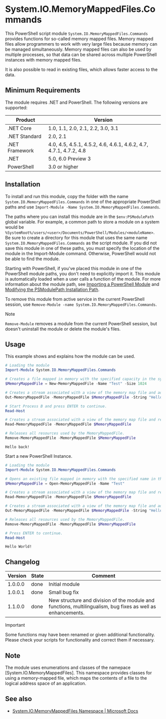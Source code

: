 # System.IO.MemoryMappedFiles.Commands
This PowerShell script module `System.IO.MemoryMappedFiles.Commands` provides functions for so-called memory mapped files. Memory mapped files allow programmers to work with very large files because memory can be managed simultaneously. Memory mapped files can also be used by multiple processes, so that data can be shared across multiple PowerShell instances with memory mapped files.

It is also possible to read in existing files, which allows faster access to the data.

## Minimum Requirements

The module requires .NET and PowerShell. The following versions are supported:

|Product|Version|
|---|---|
|.NET Core|1.0, 1.1, 2.0, 2.1, 2.2, 3.0, 3.1|
|.NET Standard|2.0, 2.1|
|.NET Framework|4.0, 4.5, 4.5.1, 4.5.2, 4.6, 4.6.1, 4.6.2, 4.7, 4.7.1, 4.7.2, 4.8|
|.NET|5.0, 6.0 Preview 3|
|PowerShell|3.0 or higher|

## Installation

To install and run this module, copy the folder with the name `System.IO.MemoryMappedFiles.Commands` in one of the appropriate PowerShell paths and use `Import-Module -Name System.IO.MemoryMappedFiles.Commands`.

The paths where you can install this module are in the `$env:PSModulePath` global variable. For example, a common path to store a module on a system would be `%SystemRoot%/users/<user>/Documents/PowerShell/Modules/<moduleName>`. Be sure to create a directory for this module that uses the same name `System.IO.MemoryMappedFiles.Commands` as the script module. If you did not save this module in one of these paths, you must specify the location of the module in the Import-Module command. Otherwise, PowerShell would not be able to find the module.

Starting with PowerShell, if you've placed this module in one of the PowerShell module paths, you don't need to explicitly import it. This module is automatically loaded when a user calls a function of the module. For more information about the module path, see [Importing a PowerShell Module](https://docs.microsoft.com/en-us/powershell/scripting/developer/module/importing-a-powershell-module?view=powershell-7.1) and [Modifying the PSModulePath Installation Path](https://docs.microsoft.com/en-us/powershell/scripting/developer/module/modifying-the-psmodulepath-installation-path?view=powershell-7.1).

To remove this module from active service in the current PowerShell session, use `Remove-Module -name System.IO.MemoryMappedFiles.Commands`.

> [!Note]
> `Remove-Module` removes a module from the current PowerShell session, but doesn't uninstall the module or delete the module's files.

## Usage

This example shows and explains how the module can be used.

```PowerShell
# Loading the module
Import-Module System.IO.MemoryMappedFiles.Commands

# Creates a file mapped in memory with the specified capacity in the system memory.
$MemoryMappedFile = New-MemoryMappedFile -Name "Test" -Size 1024

# Creates a stream associated with a view of the memory map file and adds the string as a stream.
Out-MemoryMappedFile -MemoryMappedFile $MemoryMappedFile -String "Hello World!"

# Start Process B and press ENTER to continue.
Read-Host

# Creates a stream associated with a view of the memory map file and reads that stream.
Read-MemoryMappedFile -MemoryMappedFile $MemoryMappedFile

# Releases all resources used by the MemoryMappedFile.
Remove-MemoryMappedFile -MemoryMappedFile $MemoryMappedFile
```

```Output
Hello back!
```

Start a new PowerShell Instance.

```PowerShell
# Loading the module
Import-Module System.IO.MemoryMappedFiles.Commands

# Opens an existing file mapped in memory with the specified name in the system memory.
$MemoryMappedFile = Open-MemoryMappedFile -Name "Test"

# Creates a stream associated with a view of the memory map file and reads that stream.
Read-MemoryMappedFile -MemoryMappedFile $MemoryMappedFile

# Creates a stream associated with a view of the memory map file and adds the string as a stream.
Out-MemoryMappedFile -MemoryMappedFile $MemoryMappedFile -String "Hello back!"

# Releases all resources used by the MemoryMappedFile.
Remove-MemoryMappedFile -MemoryMappedFile $MemoryMappedFile

# Press ENTER to continue.
Read-Host
```

```Output
Hello World!
```

## Changelog

|Version|State|Comment|
|---|---|---|
|1.0.0.0|done|Initial module|
|1.0.0.1|done|Small bug fix|
|1.1.0.0|done|New structure and division of the module and functions, multilingualism, bug fixes as well as enhancements.|

>[!Important]
>Some functions may have been renamed or given additional functionality. Please check your scripts for functionality and correct them if necessary.

## Note
The module uses enumerations and classes of the namepace [System.IO.MemoryMappedFiles]. This namespace provides classes for using a memory-mapped file, which maps the contents of a file to the logical address space of an application.

## See also
- [System.IO.MemoryMappedFiles Namespace | Microsoft Docs](https://docs.microsoft.com/en-us/dotnet/api/system.io.memorymappedfiles?view=net-5.0)
